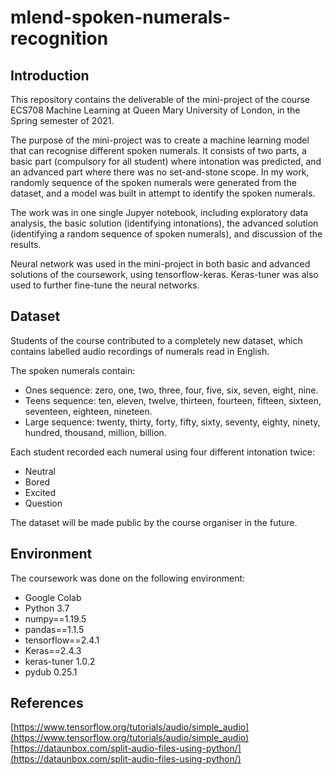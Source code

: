 # mlend-spoken-numerals-recognition

## Introduction
This repository contains the deliverable of the mini-project of the course ECS708 Machine Learning at Queen Mary University of London, in the Spring semester of 2021.

The purpose of the mini-project was to create a machine learning model that can recognise different spoken numerals. It consists of two parts, a basic part (compulsory for all student) where intonation was predicted, and an advanced part where there was no set-and-stone scope. In my work, randomly sequence of the spoken numerals were generated from the dataset, and a model was built in attempt to identify the spoken numerals.

The work was in one single Jupyer notebook, including exploratory data analysis, the basic solution (identifying intonations), the advanced solution (identifying a random sequence of spoken numerals), and discussion of the results.

Neural network was used in the mini-project in both basic and advanced solutions of the coursework, using tensorflow-keras. Keras-tuner was also used to further fine-tune the neural networks.

## Dataset
Students of the course contributed to a completely new dataset, which contains labelled audio recordings of numerals read in English.

The spoken numerals contain:
- Ones sequence: zero, one, two, three, four, five, six, seven, eight, nine.
- Teens sequence: ten, eleven, twelve, thirteen, fourteen, fifteen, sixteen, seventeen, eighteen, nineteen.
- Large sequence: twenty, thirty, forty, fifty, sixty, seventy, eighty, ninety, hundred, thousand, million, billion.

Each student recorded each numeral using four different intonation twice:
- Neutral
- Bored
- Excited
- Question

The dataset will be made public by the course organiser in the future.

## Environment
The coursework was done on the following environment:
- Google Colab
- Python 3.7
- numpy==1.19.5
- pandas==1.1.5
- tensorflow==2.4.1
- Keras==2.4.3
- keras-tuner 1.0.2
- pydub 0.25.1

## References
[https://www.tensorflow.org/tutorials/audio/simple_audio](https://www.tensorflow.org/tutorials/audio/simple_audio)
[https://dataunbox.com/split-audio-files-using-python/](https://dataunbox.com/split-audio-files-using-python/)